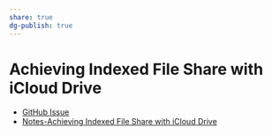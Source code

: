 ```yaml
---
share: true
dg-publish: true
---
```

# Achieving Indexed File Share with iCloud Drive
- [GitHub Issue](https://github.com/extratone/bilge/issues/356)
- [Notes-Achieving Indexed File Share with iCloud Drive](drafts://open?uuid=01EBA27E-AD8D-4660-9CE5-14EC3A4E52D4)